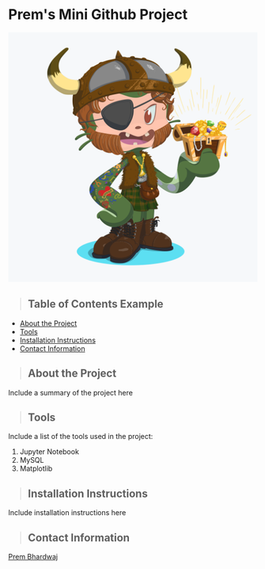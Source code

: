 # Prem's Mini Github Project
![Github Logo](https://github.com/prembhardwaj/Mini-Lesson-9.4/blob/main/octocat-19.png)

>## Table of Contents Example
* [About the Project](#projabout)
* [Tools](#projtools)
* [Installation Instructions](#projinstall)
* [Contact Information](#projcontact)
  
<a class="anchor" id="projabout"></a>
>## About the Project
Include a summary of the project here


<a class="anchor" id="projtools"></a>
>## Tools
Include a list of the tools used in the project:
1. Jupyter Notebook
2. MySQL
3. Matplotlib


<a class="anchor" id="projinstall"></a>
>## Installation Instructions
Include installation instructions here


<a class="anchor" id="projcontact"></a>
>## Contact Information
[Prem Bhardwaj](www.linkedin.com/in/prem-bhardwaj-pmp-itsm-csm-a6468743/detail/recent-activity/posts/)
